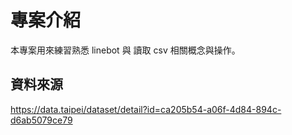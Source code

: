 # 專案介紹
本專案用來練習熟悉 linebot 與 讀取 csv 相關概念與操作。

## 資料來源

https://data.taipei/dataset/detail?id=ca205b54-a06f-4d84-894c-d6ab5079ce79
